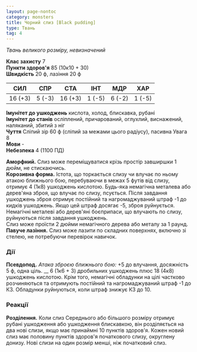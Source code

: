 ```yaml
---
layout: page-nontoc
category: monsters
title: Чорний слиз [Black pudding]
type: Твань
tag: 4
---
```


_Твань великого розміру, невизначений_

**Клас захисту** 7    
**Пункти здоров'я** 85 (10к10 + 30)    
**Швидкість** 20 ф, лазіння 20 ф

| СИЛ     | СПР    | СТА     | ІНТ    | МДР    | ХАР    |
| ------- | ------ | ------- | ------ | ------ | ------ |
| 16 (+3) | 5 (-3) | 16 (+3) | 1 (-5) | 6 (-2) | 1 (-5) |

**Імунітет до ушкоджень** кислота, холод, блискавка, рубані    
**Імунітет до станів** осліплений, причарований, оглухлий, виснажений, наляканий, збитий з ніг    
**Чуття** Сліпий зір 60 ф (сліпий за межами цього радіусу), пасивна Увага 8    
**Мови** -    
**Небезпека** 4 (1100 ПД)

**Аморфний.** Слиз може переміщуватися крізь простір завширшки 1 дюйм, не стискаючись.    
**Корозивна форма.** Істота, що торкається слизу чи влучає по ньому атакою ближнього бою, перебуваючи в межах 5 футів від слизу, отримує 4 (1к8) ушкоджень кислотою. Будь-яка немагічна металева або дерев'яна зброя, що влучає по слизу, псується. Після завдання ушкоджень зброя отримує постійний та нагромаджуваний штраф -1 до кидків ушкоджень. Якщо цей штраф досягає -5, зброя руйнується. Немагічні металеві або дерев'яні боєприпаси, що влучають по слизу, руйнуються після завдання ушкоджень.    
Слиз може проїсти 2 дюйми немагічного дерева або металу за 1 раунд.    
**Павуче лазіння.** Слиз може лазити по складних поверхнях, включно зі стелею, не потребуючи перевірок навичок.

### Дії
**Псевдопод.** _Атака зброєю ближнього бою:_ +5 до влучання, досяжність 5 ф, одна ціль. __ 6 (1к6 + 3) дробильних ушкоджень плюс 18 (4к8) ушкоджень кислотою. Крім того, немагічні обладунки на цілі частково розчиняються та отримують постійний та нагромаджуваний штраф -1 до КЗ. Обладунки руйнуються, коли штраф знижує КЗ до 10.

### Реакції
**Розділення.** Коли слиз Середнього або більшого розміру отримує рубані ушкодження або ушкодження блискавкою, він розділяється на два нові слизи, якщо має принаймні 10 пунктів здоров'я. Кожен новий слиз має половину пунктів здоров'я початкового слизу, округлену донизу. Нові слизи на один розмір менші, ніж початковий слиз.
